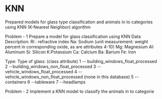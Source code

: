 # KNN
Prepared models for glass type classification and animals in to categories using KNN (K-Nearest Neighbor) algorithm

Problem - 1
Prepare a model for glass classification using KNN Data Description: RI : refractive index Na: Sodium (unit measurement: weight percent in corresponding oxide, as are attributes 4-10) Mg: Magnesium AI: Aluminum Si: Silicon K:Potassium Ca: Calcium Ba: Barium Fe: Iron

Type: Type of glass: (class attribute) 1 -- building_windows_float_processed 2 --building_windows_non_float_processed 3 --vehicle_windows_float_processed 4 --vehicle_windows_non_float_processed (none in this database) 5 --containers 6 --tableware 7 --headlamps

Problem - 2
Implement a KNN model to classify the animals in to categorie
